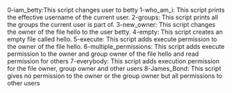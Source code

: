 0-iam_betty:This script changes user to betty
1-who_am_i: This script prints the effective username of the current user.
2-groups: This script prints all the groups the current user is part of.
3-new_owner: This script changes the owner of the file hello to the user betty.
4-empty: This script creates an empty file called hello.
5-execute: This script adds execute permission to the owner of the file hello.
6-multiple_permissions: This script adds execute permission to the owner and group owner of the file hello and read permission for others
7-everybody: This script adds execution permission for the file owner, group owner and other users
8-James_Bond: This script gives no permission to the owner or the group owner but all permissions to other users
